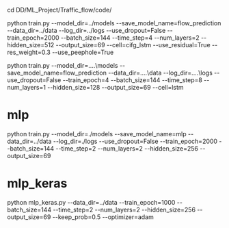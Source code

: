 cd DD/ML_Project/Traffic_flow/code/

python train.py --model_dir=../models --save_model_name=flow_prediction --data_dir=../data --log_dir=../logs --use_dropout=False --train_epoch=2000 --batch_size=144 --time_step=4 --num_layers=2 --hidden_size=512 --output_size=69 --cell=cifg_lstm --use_residual=True --res_weight=0.3 --use_peephole=True

python train.py --model_dir=..\..\models --save_model_name=flow_prediction --data_dir=..\..\data --log_dir=..\..\logs --use_dropout=False --train_epoch=4 --batch_size=144 --time_step=8 --num_layers=1 --hidden_size=128 --output_size=69 --cell=lstm

# mlp
python train.py --model_dir=./models --save_model_name=mlp --data_dir=../data --log_dir=./logs --use_dropout=False --train_epoch=2000 --batch_size=144 --time_step=2 --num_layers=2 --hidden_size=256 --output_size=69

# mlp_keras
python mlp_keras.py --data_dir=../data --train_epoch=1000 --batch_size=144 --time_step=2 --num_layers=2 --hidden_size=256 --output_size=69 --keep_prob=0.5 --optimizer=adam